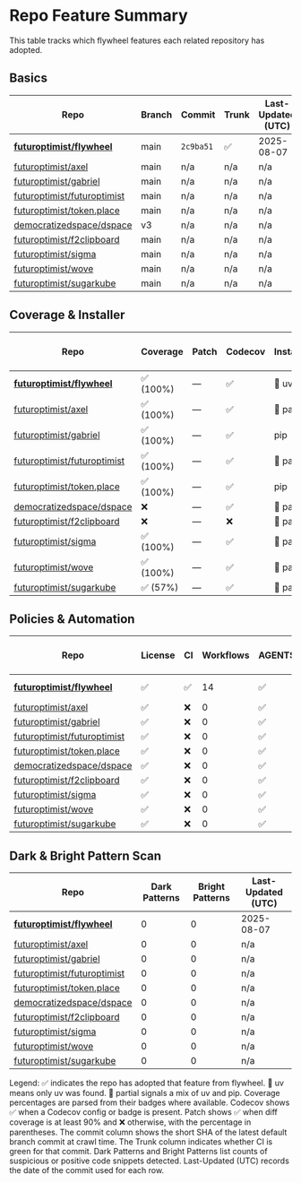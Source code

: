 # Repo Feature Summary

This table tracks which flywheel features each related repository has adopted.

<!-- spellchecker: disable -->
## Basics
| Repo | Branch | Commit | Trunk | Last-Updated (UTC) |
| ---- | ------ | ------ | ----- | ----------------- |
| **[futuroptimist/flywheel](https://github.com/futuroptimist/flywheel)** | main | `2c9ba51` | ✅ | 2025-08-07 |
| [futuroptimist/axel](https://github.com/futuroptimist/axel) | main | n/a | n/a | n/a |
| [futuroptimist/gabriel](https://github.com/futuroptimist/gabriel) | main | n/a | n/a | n/a |
| [futuroptimist/futuroptimist](https://github.com/futuroptimist/futuroptimist) | main | n/a | n/a | n/a |
| [futuroptimist/token.place](https://github.com/futuroptimist/token.place) | main | n/a | n/a | n/a |
| [democratizedspace/dspace](https://github.com/democratizedspace/dspace) | v3 | n/a | n/a | n/a |
| [futuroptimist/f2clipboard](https://github.com/futuroptimist/f2clipboard) | main | n/a | n/a | n/a |
| [futuroptimist/sigma](https://github.com/futuroptimist/sigma) | main | n/a | n/a | n/a |
| [futuroptimist/wove](https://github.com/futuroptimist/wove) | main | n/a | n/a | n/a |
| [futuroptimist/sugarkube](https://github.com/futuroptimist/sugarkube) | main | n/a | n/a | n/a |

## Coverage & Installer
| Repo | Coverage | Patch | Codecov | Installer | Last-Updated (UTC) |
| ---- | -------- | ----- | ------- | --------- | ----------------- |
| **[futuroptimist/flywheel](https://github.com/futuroptimist/flywheel)** | ✅ (100%) | — | ✅ | 🚀 uv | 2025-08-07 |
| [futuroptimist/axel](https://github.com/futuroptimist/axel) | ✅ (100%) | — | ✅ | 🔶 partial | n/a |
| [futuroptimist/gabriel](https://github.com/futuroptimist/gabriel) | ✅ (100%) | — | ✅ | pip | n/a |
| [futuroptimist/futuroptimist](https://github.com/futuroptimist/futuroptimist) | ✅ (100%) | — | ✅ | 🔶 partial | n/a |
| [futuroptimist/token.place](https://github.com/futuroptimist/token.place) | ✅ (100%) | — | ✅ | pip | n/a |
| [democratizedspace/dspace](https://github.com/democratizedspace/dspace) | ❌ | — | ✅ | 🔶 partial | n/a |
| [futuroptimist/f2clipboard](https://github.com/futuroptimist/f2clipboard) | ❌ | — | ❌ | 🔶 partial | n/a |
| [futuroptimist/sigma](https://github.com/futuroptimist/sigma) | ✅ (100%) | — | ✅ | 🔶 partial | n/a |
| [futuroptimist/wove](https://github.com/futuroptimist/wove) | ✅ (100%) | — | ✅ | 🔶 partial | n/a |
| [futuroptimist/sugarkube](https://github.com/futuroptimist/sugarkube) | ✅ (57%) | — | ✅ | 🔶 partial | n/a |

## Policies & Automation
| Repo | License | CI | Workflows | AGENTS.md | Code of Conduct | Contributing | Pre-commit | Last-Updated (UTC) |
| ---- | ------- | -- | --------- | --------- | --------------- | ------------ | ---------- | ----------------- |
| **[futuroptimist/flywheel](https://github.com/futuroptimist/flywheel)** | ✅ | ✅ | 14 | ✅ | ✅ | ✅ | ✅ | 2025-08-07 |
| [futuroptimist/axel](https://github.com/futuroptimist/axel) | ✅ | ❌ | 0 | ✅ | ✅ | ✅ | ✅ | n/a |
| [futuroptimist/gabriel](https://github.com/futuroptimist/gabriel) | ✅ | ❌ | 0 | ✅ | ✅ | ✅ | ✅ | n/a |
| [futuroptimist/futuroptimist](https://github.com/futuroptimist/futuroptimist) | ✅ | ❌ | 0 | ✅ | ✅ | ✅ | ✅ | n/a |
| [futuroptimist/token.place](https://github.com/futuroptimist/token.place) | ✅ | ❌ | 0 | ✅ | ✅ | ✅ | ✅ | n/a |
| [democratizedspace/dspace](https://github.com/democratizedspace/dspace) | ✅ | ❌ | 0 | ✅ | ✅ | ✅ | ❌ | n/a |
| [futuroptimist/f2clipboard](https://github.com/futuroptimist/f2clipboard) | ✅ | ❌ | 0 | ✅ | ✅ | ✅ | ✅ | n/a |
| [futuroptimist/sigma](https://github.com/futuroptimist/sigma) | ✅ | ❌ | 0 | ✅ | ✅ | ✅ | ✅ | n/a |
| [futuroptimist/wove](https://github.com/futuroptimist/wove) | ✅ | ❌ | 0 | ✅ | ✅ | ✅ | ✅ | n/a |
| [futuroptimist/sugarkube](https://github.com/futuroptimist/sugarkube) | ✅ | ❌ | 0 | ✅ | ❌ | ❌ | ✅ | n/a |

## Dark & Bright Pattern Scan
| Repo | Dark Patterns | Bright Patterns | Last-Updated (UTC) |
| ---- | ------------- | --------------- | ----------------- |
| **[futuroptimist/flywheel](https://github.com/futuroptimist/flywheel)** | 0 | 0 | 2025-08-07 |
| [futuroptimist/axel](https://github.com/futuroptimist/axel) | 0 | 0 | n/a |
| [futuroptimist/gabriel](https://github.com/futuroptimist/gabriel) | 0 | 0 | n/a |
| [futuroptimist/futuroptimist](https://github.com/futuroptimist/futuroptimist) | 0 | 0 | n/a |
| [futuroptimist/token.place](https://github.com/futuroptimist/token.place) | 0 | 0 | n/a |
| [democratizedspace/dspace](https://github.com/democratizedspace/dspace) | 0 | 0 | n/a |
| [futuroptimist/f2clipboard](https://github.com/futuroptimist/f2clipboard) | 0 | 0 | n/a |
| [futuroptimist/sigma](https://github.com/futuroptimist/sigma) | 0 | 0 | n/a |
| [futuroptimist/wove](https://github.com/futuroptimist/wove) | 0 | 0 | n/a |
| [futuroptimist/sugarkube](https://github.com/futuroptimist/sugarkube) | 0 | 0 | n/a |

Legend: ✅ indicates the repo has adopted that feature from flywheel. 🚀 uv means only uv was found. 🔶 partial signals a mix of uv and pip.
Coverage percentages are parsed from their badges where available. Codecov shows ✅ when a Codecov config or badge is present. Patch shows ✅ when diff coverage is at least 90% and ❌ otherwise, with the percentage in parentheses.
The commit column shows the short SHA of the latest default branch commit at crawl time. The Trunk column indicates whether CI is green for that commit. Dark Patterns and Bright Patterns list counts of suspicious or positive code snippets detected.
Last-Updated (UTC) records the date of the commit used for each row.
